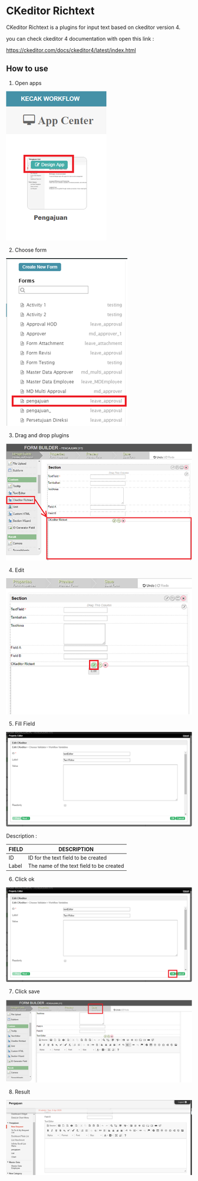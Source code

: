 # CKeditor Richtext

CKeditor Richtext is a plugins for input text based on ckeditor version 4.

you can check ckeditor 4 documentation with open this link :

https://ckeditor.com/docs/ckeditor4/latest/index.html


## How to use

1. Open apps

<img src="https://raw.githubusercontent.com/kinnara-digital-studio/kecak-workflow/master/docs/assets/richtext_openApps.png" alt="" />


2. Choose form

<img src="https://raw.githubusercontent.com/kinnara-digital-studio/kecak-workflow/master/docs/assets/richtext_chooseForm.png" alt="" />


3. Drag and drop plugins

<img src="https://raw.githubusercontent.com/kinnara-digital-studio/kecak-workflow/master/docs/assets/richtext_dragDrop.png" alt="" />

4. Edit 

<img src="https://raw.githubusercontent.com/kinnara-digital-studio/kecak-workflow/master/docs/assets/richtext_edit.png" alt="" />


5. Fill Field

<img src="https://raw.githubusercontent.com/kinnara-digital-studio/kecak-workflow/master/docs/assets/richtext_fillField.png" alt="" />

Description :

|FIELD|DESCRIPTION|
|--|--|
|ID|ID for the text field to be created|
|Label|The name of the text field to be created|


6. Click ok

<img src="https://raw.githubusercontent.com/kinnara-digital-studio/kecak-workflow/master/docs/assets/richtext_ok.png" alt="" />


7. Click save

<img src="https://raw.githubusercontent.com/kinnara-digital-studio/kecak-workflow/master/docs/assets/richtext_save.png" alt="" />


8. Result

<img src="https://raw.githubusercontent.com/kinnara-digital-studio/kecak-workflow/master/docs/assets/richtext_result.png" alt="" />
